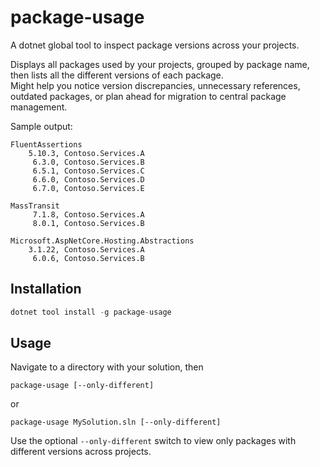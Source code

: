 # package-usage

A dotnet global tool to inspect package versions across your projects.

Displays all packages used by your projects, grouped by package name, then lists all the different versions of each package.  
Might help you notice version discrepancies, unnecessary references, outdated packages, or plan ahead for migration to central package management.

Sample output:

```
FluentAssertions
    5.10.3, Contoso.Services.A
     6.3.0, Contoso.Services.B
     6.5.1, Contoso.Services.C
     6.6.0, Contoso.Services.D
     6.7.0, Contoso.Services.E

MassTransit
     7.1.8, Contoso.Services.A
     8.0.1, Contoso.Services.B

Microsoft.AspNetCore.Hosting.Abstractions
    3.1.22, Contoso.Services.A
     6.0.6, Contoso.Services.B
```



## Installation

```cs
dotnet tool install -g package-usage
```

## Usage
Navigate to a directory with your solution, then

```
package-usage [--only-different]
```
or
```
package-usage MySolution.sln [--only-different]
```

Use the optional `--only-different` switch to view only packages with different versions across projects.